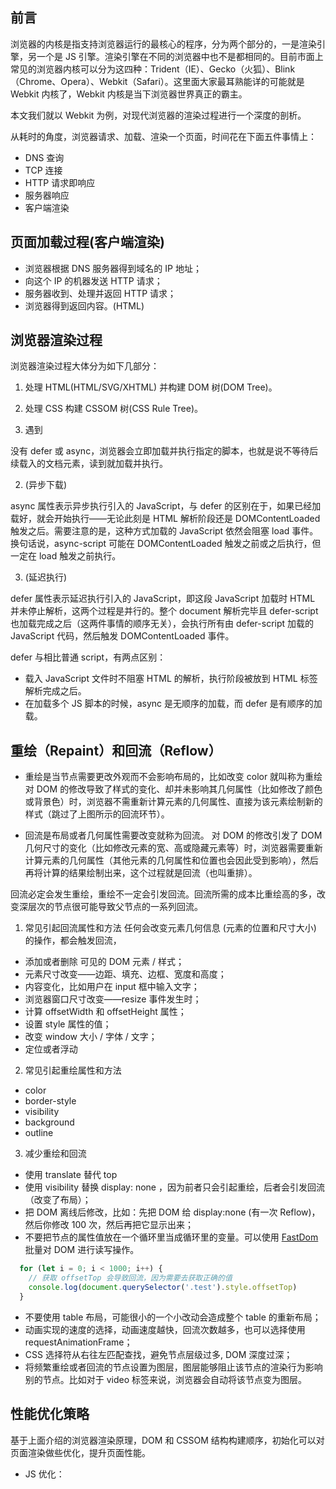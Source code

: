 ## 前言

浏览器的内核是指支持浏览器运行的最核心的程序，分为两个部分的，一是渲染引擎，另一个是 JS 引擎。渲染引擎在不同的浏览器中也不是都相同的。目前市面上常见的浏览器内核可以分为这四种：Trident（IE）、Gecko（火狐）、Blink（Chrome、Opera）、Webkit（Safari）。这里面大家最耳熟能详的可能就是 Webkit 内核了，Webkit 内核是当下浏览器世界真正的霸主。

本文我们就以 Webkit 为例，对现代浏览器的渲染过程进行一个深度的剖析。

从耗时的角度，浏览器请求、加载、渲染一个页面，时间花在下面五件事情上：

- DNS 查询
- TCP 连接
- HTTP 请求即响应
- 服务器响应
- 客户端渲染

## 页面加载过程(客户端渲染)

- 浏览器根据 DNS 服务器得到域名的 IP 地址；
- 向这个 IP 的机器发送 HTTP 请求；
- 服务器收到、处理并返回 HTTP 请求；
- 浏览器得到返回内容。(HTML)

## 浏览器渲染过程

浏览器渲染过程大体分为如下几部分：

1. 处理 HTML(HTML/SVG/XHTML) 并构建 DOM 树(DOM Tree)。

2. 处理 CSS 构建 CSSOM 树(CSS Rule Tree)。

3. 遇到 <script> 则暂停渲染，优化加载并执行 JS 代码， 通过 DOM API 和 CSSOM API 来操作 DOM Tree 和 CSS Rule Tree。

4. 将 DOM 树与 CSSOM 树合并成一个渲染树(Rendering Tree)。

   - Rendering Tree 渲染树并不等同于 DOM 树，渲染树只会包括需要显示的节点和这些节点的样式信息。如果某个节点是 display: none 的，那么就不会在渲染树中显示。
   - CSS 的 Rule Tree 主要是为了完成匹配并把 CSS Rule 附加上 Rendering Tree 上的每个 Element（也就是每个 Frame）。

5. 根据渲染树来布局，计算每个节点(Frame)的位置(layout 和 reflow 过程)。

6. 调用 GPU 绘制，合成图层，显示在屏幕上。

**浏览器如果渲染过程中遇到 JS 文件怎么处理？**

渲染过程中，如果遇到<script>就停止渲染，执行 JS 代码。因为浏览器有 GUI 渲染线程与 JS 引擎线程，为了防止渲染出现不可预期的结果，这两个线程是互斥的关系。JavaScript 的加载、解析与执行会阻塞 DOM 的构建，也就是说，在构建 DOM 时，HTML 解析器若遇到了 JavaScript，那么它会暂停构建 DOM，将控制权移交给 JavaScript 引擎，等 JavaScript 引擎运行完毕，浏览器再从中断的地方恢复 DOM 构建。

也就是说，如果你想首屏渲染的越快，就越不应该在首屏就加载 JS 文件，这也是都建议将 script 标签放在 body 标签底部的原因。当然在当下，并不是说 script 标签必须放在底部，因为你可以给 script 标签添加 defer 或者 async 属性（下文会介绍这两者的区别）。

JS 文件不只是阻塞 DOM 的构建，它会导致 CSSOM 也阻塞 DOM 的构建。

原本 DOM 和 CSSOM 的构建是互不影响，井水不犯河水，但是一旦引入了 JavaScript，CSSOM 也开始阻塞 DOM 的构建，只有 CSSOM 构建完毕后，DOM 再恢复 DOM 构建。

这是因为 JavaScript 不只是可以改 DOM，它还可以更改样式，也就是它可以更改 CSSOM。因为不完整的 CSSOM 是无法使用的，如果 JavaScript 想访问 CSSOM 并更改它，那么在执行 JavaScript 时，必须要能拿到完整的 CSSOM。所以就导致了一个现象，如果浏览器尚未完成 CSSOM 的下载和构建，而我们却想在此时运行脚本，那么浏览器将延迟脚本执行和 DOM 构建，直至其完成 CSSOM 的下载和构建。也就是说，在这种情况下，浏览器会先下载和构建 CSSOM，然后再执行 JavaScript，最后在继续构建 DOM。

## Load 和 DOMContentLoaded 区别

- Load 事件触发代表页面中的 DOM，CSS，JS，图片已经全部加载完毕。
- DOMContentLoaded 事件触发代表初始的 HTML 被完全加载和解析，不需要等待 CSS，JS，图片加载。

## 复合线程

复合线程会将页面拆分图层进行绘制再进行复合。

## 图层

一般来说，可以把普通文档流看成一个图层。特定的属性可以生成一个新的图层。不同的图层渲染互不影响，所以对于某些频繁需要渲染的建议单独生成一个新图层，提高性能。但也不能生成过多的图层，会引起反作用。

通过以下几个常用属性可以生成新图层

- 3D 变换：translate3d、translateZ
- will-change
- video、iframe 标签
- 通过动画实现的 opacity 动画转换
- position: fixed

## async 和 defer 的作用和区别

1. <script src="script.js"></script>

没有 defer 或 async，浏览器会立即加载并执行指定的脚本，也就是说不等待后续载入的文档元素，读到就加载并执行。

2. <script async src="script.js"></script> (异步下载)

async 属性表示异步执行引入的 JavaScript，与 defer 的区别在于，如果已经加载好，就会开始执行——无论此刻是 HTML 解析阶段还是 DOMContentLoaded 触发之后。需要注意的是，这种方式加载的 JavaScript 依然会阻塞 load 事件。换句话说，async-script 可能在 DOMContentLoaded 触发之前或之后执行，但一定在 load 触发之前执行。

3. <script defer src="script.js"></script>(延迟执行)

defer 属性表示延迟执行引入的 JavaScript，即这段 JavaScript 加载时 HTML 并未停止解析，这两个过程是并行的。整个 document 解析完毕且 defer-script 也加载完成之后（这两件事情的顺序无关），会执行所有由 defer-script 加载的 JavaScript 代码，然后触发 DOMContentLoaded 事件。

defer 与相比普通 script，有两点区别：

- 载入 JavaScript 文件时不阻塞 HTML 的解析，执行阶段被放到 HTML 标签解析完成之后。
- 在加载多个 JS 脚本的时候，async 是无顺序的加载，而 defer 是有顺序的加载。

## 重绘（Repaint）和回流（Reflow）

- 重绘是当节点需要更改外观而不会影响布局的，比如改变 color 就叫称为重绘
  对 DOM 的修改导致了样式的变化、却并未影响其几何属性（比如修改了颜色或背景色）时，浏览器不需重新计算元素的几何属性、直接为该元素绘制新的样式（跳过了上图所示的回流环节）。

- 回流是布局或者几何属性需要改变就称为回流。
  对 DOM 的修改引发了 DOM 几何尺寸的变化（比如修改元素的宽、高或隐藏元素等）时，浏览器需要重新计算元素的几何属性（其他元素的几何属性和位置也会因此受到影响），然后再将计算的结果绘制出来，这个过程就是回流（也叫重排）。

回流必定会发生重绘，重绘不一定会引发回流。回流所需的成本比重绘高的多，改变深层次的节点很可能导致父节点的一系列回流。

1. 常见引起回流属性和方法
   任何会改变元素几何信息 (元素的位置和尺寸大小) 的操作，都会触发回流，

- 添加或者删除 可见的 DOM 元素 / 样式；
- 元素尺寸改变——边距、填充、边框、宽度和高度；
- 内容变化，比如用户在 input 框中输入文字；
- 浏览器窗口尺寸改变——resize 事件发生时；
- 计算 offsetWidth 和 offsetHeight 属性；
- 设置 style 属性的值；
- 改变 window 大小 / 字体 / 文字；
- 定位或者浮动

2. 常见引起重绘属性和方法

- color
- border-style
- visibility
- background
- outline

3. 减少重绘和回流

- 使用 translate 替代 top
- 使用 visibility 替换 display: none ，因为前者只会引起重绘，后者会引发回流（改变了布局）；
- 把 DOM 离线后修改，比如：先把 DOM 给 display:none (有一次 Reflow)，然后你修改 100 次，然后再把它显示出来；
- 不要把节点的属性值放在一个循环里当成循环里的变量。可以使用 [FastDom](https://github.com/wilsonpage/fastdom) 批量对 DOM 进行读写操作。

```javaScript
  for (let i = 0; i < 1000; i++) {
    // 获取 offsetTop 会导致回流，因为需要去获取正确的值
    console.log(document.querySelector('.test').style.offsetTop)
  }
```

- 不要使用 table 布局，可能很小的一个小改动会造成整个 table 的重新布局；
- 动画实现的速度的选择，动画速度越快，回流次数越多，也可以选择使用 requestAnimationFrame；
- CSS 选择符从右往左匹配查找，避免节点层级过多, DOM 深度过深；
- 将频繁重绘或者回流的节点设置为图层，图层能够阻止该节点的渲染行为影响别的节点。比如对于 video 标签来说，浏览器会自动将该节点变为图层。

## 性能优化策略

基于上面介绍的浏览器渲染原理，DOM 和 CSSOM 结构构建顺序，初始化可以对页面渲染做些优化，提升页面性能。

- JS 优化： <script> 标签加上 defer 属性 和 async 属性 用于在不阻塞页面文档解析的前提下，控制脚本的下载和执行。
- defer 属性： 用于开启新的线程下载脚本文件，并使脚本在文档解析完成后执行。
- async 属性： HTML5 新增属性，用于异步下载脚本文件，下载完毕立即解释执行代码。
- CSS 优化： <link> 标签的 rel 属性 中的属性值设置为 preload 能够让你在你的 HTML 页面中可以指明哪些资源是在页面加载完成后即刻需要的，最优的配置加载顺序，提高渲染性能。

## 关键渲染路径优化

为了尽快完成页面的「首次渲染」，我们需要尽可能减少以下三种因素：

- 关键资源的数量
  关键资源是可能阻止网页首次渲染的资源。这些资源越少，浏览器的工作量就越小，对 CPU 以及其他资源的占用也就越少。

- 关键路径长度
  关键路径长度受所有关键资源与其字节大小之间依赖关系图的影响：某些资源只能在上一资源处理完毕之后才能开始下载，并且资源越大，下载所需的往返次数就越多。

- 关键字节的大小
  浏览器需要下载的关键字节越少，处理内容并让其出现在屏幕上的速度就越快。要减少字节数，我们可以减少资源数（将它们删除或设为非关键资源），此外还要压缩和优化各项资源，确保最大限度减小传送大小。

1. 优化步骤
1. 对关键路径进行「分析」和特性描述：资源数、字节数、长度。
1. 最大限度「减少关键资源的数量」：删除它们，延迟它们的下载，将它们标记为异步等。
1. 优化「关键字节数」以缩短下载时间（往返次数）。
1. 优化其余关键资源的「加载顺序」：您需要尽早下载所有关键资产，以缩短关键路径长度。

1. 优化 JavaScript
   默认情况下，JavaScript 资源会阻塞解析器，除非将其标记为 async 或通过专门的 JavaScript 代码段进行添加。

   阻塞解析器的 JavaScript 会强制浏览器等待 CSSOM 并暂停 DOM 的构建，继而大大延迟首次渲染的时间。

- 首选使用异步 JavaScript 资源
  「异步资源」不会阻塞文档解析器，让浏览器避免在执行脚本之前受阻于 CSSOM。

  通常，如果脚本可以使用 async 属性，也就意味着它并非首次渲染所必需（非关键资源）；可以考虑在首次渲染后异步加载脚本。

- 避免运行时间长的 JavaScript
  运行时间长的 JavaScript 会阻止浏览器构建 DOM、CSSOM 以及渲染网页，所以任何对首次渲染无关紧要的初始化逻辑和功能都应延后执行。

  如果需要运行较长的初始化序列，请考虑将其拆分为若干阶段，以便浏览器可以间隔处理其他事件。

3. 优化 CSS

- 将 CSS 置于文档 head 标签内
  尽早在 HTML 文档内指定所有 CSS 资源，以便浏览器尽早发现 <link> 标记并尽早发出 CSS 请求。

- 避免使用 CSS import
  应避免使用这些指令，因为它们会在关键路径中增加往返次数：只有在收到并解析完带有 @import 规则的 CSS 样式表之后，才会发现导入的 CSS 资源。

- 内联阻塞渲染的 CSS
  为获得最佳性能，您可能会考虑将关键 CSS 直接内联到 HTML 文档内。

  这样做不会增加关键路径中的往返次数，并且如果实现得当，在只有 HTML 是阻塞渲染的资源时，可实现「一次往返」关键路径长度。

## 总结

1. 浏览器工作流程：构建 DOM -> 构建 CSSOM -> 构建渲染树 -> 布局 -> 绘制。

2. CSSOM 会阻塞渲染，只有当 CSSOM 构建完毕后才会进入下一个阶段构建渲染树。

3. 通常情况下 DOM 和 CSSOM 是并行构建的，但是当浏览器遇到一个不带 defer 或 async 属性的 script 标签时，DOM 构建将暂停，如果此时又恰巧浏览器尚未完成 CSSOM 的下载和构建，由于 JavaScript 可以修改 CSSOM，所以需要等 CSSOM 构建完毕后再执行 JS，最后才重新 DOM 构建。

[浏览器的渲染原理简介](https://coolshell.cn/articles/9666.html)

[浏览器的回流与重绘 (Reflow & Repaint)](https://juejin.cn/post/6844903569087266823)
